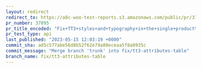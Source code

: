 ```yaml
---
layout: redirect
redirect_to: https://a8c-woo-test-reports.s3.amazonaws.com/public/pr/37895/api/index.html
pr_number: 37895
pr_title_encoded: "Fix+TT3+styles+and+typography+in+the+single+product%27s+attributes+table"
pr_test_type: api
last_published: "2023-05-15 12:03:19 +0000"
commit_sha: ad5c577abe56d8b52f62e79a80eceaa5f8a0935c
commit_message: "Merge branch 'trunk' into fix/tt3-attributes-table"
branch_name: fix/tt3-attributes-table
---
```

